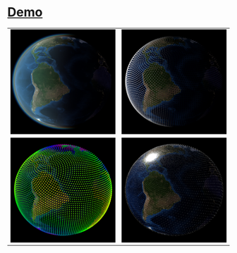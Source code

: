 # [Demo](https://youtu.be/BgMHNhVXALA)
| | |
|:--:|:--:|
| ![alt text](Resources/Icon.png) | ![alt text](Resources/15.png) |
| ![alt text](Resources/16.png) | ![alt text](Resources/17.png) |
